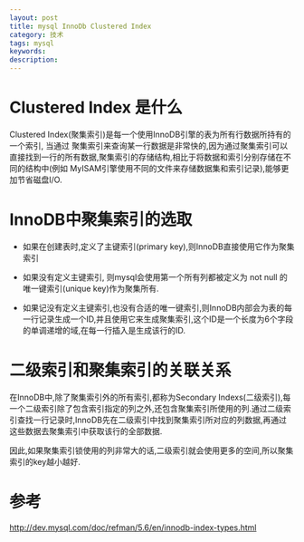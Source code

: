 ```yaml
---
layout: post
title: mysql InnoDb Clustered Index
category: 技术
tags: mysql
keywords:
description:
---
```


# Clustered Index 是什么
Clustered Index(聚集索引)是每一个使用InnoDB引擎的表为所有行数据所持有的一个索引,
当通过 聚集索引来查询某一行数据是非常快的,因为通过聚集索引可以直接找到一行的所有数据,聚集索引的存储结构,相比于将数据和索引分别存储在不同的结构中(例如 MyISAM引擎使用不同的文件来存储数据集和索引记录),能够更加节省磁盘I/O.

# InnoDB中聚集索引的选取

* 如果在创建表时,定义了主键索引(primary key),则InnoDB直接使用它作为聚集索引

* 如果没有定义主键索引, 则mysql会使用第一个所有列都被定义为 not null 的 唯一键索引(unique key)作为聚集所有.

* 如果记没有定义主键索引,也没有合适的唯一键索引,则InnoDB内部会为表的每一行记录生成一个ID,并且使用它来生成聚集索引,这个ID是一个长度为6个字段的单调递增的域,在每一行插入是生成该行的ID.

# 二级索引和聚集索引的关联关系
在InnoDB中,除了聚集索引外的所有索引,都称为Secondary Indexs(二级索引),每一个二级索引除了包含索引指定的列之外,还包含聚集索引所使用的列.通过二级索引查找一行记录时,InnoDB先在二级索引中找到聚集索引所对应的列数据,再通过这些数据去聚集索引中获取该行的全部数据.

因此,如果聚集索引锁使用的列非常大的话,二级索引就会使用更多的空间,所以聚集索引的key越小越好.

# 参考
http://dev.mysql.com/doc/refman/5.6/en/innodb-index-types.html
